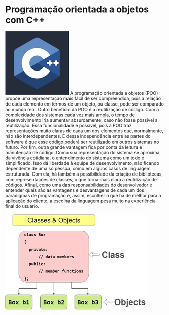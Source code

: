 # Programação orientada a objetos com C++


<div>
<img src="https://github.com/snovais/poo-cplusplus/blob/main/images/logo.jpg" width="200" height="200">
A programação orientada a objetos (POO) propõe uma representação mais fácil de ser compreendida, pois a relação de cada elemento em termos de um objeto, ou classe, pode ser comparado ao mundo real. Outro benefício da POO é a reutilização de código. Com a complexidade dos sistemas cada vez mais ampla, o tempo de desenvolvimento iria aumentar absurdamente, caso não fosse possível a reutilização. Essa funcionalidade é possível, pois a POO traz representações muito claras de cada um dos elementos que, normalmente, não são interdependentes. E dessa independência entre as partes do software é que esse código poderá ser reutilizado em outros sistemas no futuro. Por fim, outra grande vantagem fica por conta da leitura e manutenção de código. Como sua representação do sistema se aproxima da vivência cotidiana, o entendimento do sistema como um todo é simplificado. Isso dá liberdade à equipe de desenvolvimento, não ficando dependente de uma só pessoa, como em alguns casos de linguagem estruturada. Com ela, há também a possibilidade da criação de bibliotecas, com representações de classes, o que torna mais clara a reutilização de códigos. Afinal, como uma das responsabilidades do desenvolvedor é entender quais são as vantagens e desvantagens de cada um dos paradigmas de programação e, assim, escolher o que há de melhor para a aplicação do cliente, a escolha da linguagem pesa muito na experiência final do usuário.
</div>

<br>

<img src="https://github.com/snovais/poo-cplusplus/blob/main/images/classes-and-objects-in-c.jpg" width="450" height="300" >


